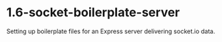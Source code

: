 # 1.6-socket-boilerplate-server
Setting up boilerplate files for an Express server delivering socket.io data.
